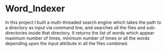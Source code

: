 # Word_Indexer
In this project I built a multi-threaded search engine which takes the path to a directory as input via command line, and searches all the files and sub-directories inside that directory. It returns the list of words which appear maximum number of times, minimum number of times or all the words depending upon the input attribute in all the files combined.
